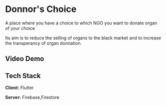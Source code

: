 
# Donnor's Choice

A place where you have a choice to which NGO you want to donate organ of your choice

Its aim is to reduce the selling of organs to the black market and to increase the transperancy of organ donnation.



## Video Demo



## Tech Stack

**Client:** Flutter

**Server:** Firebase,Firestore

